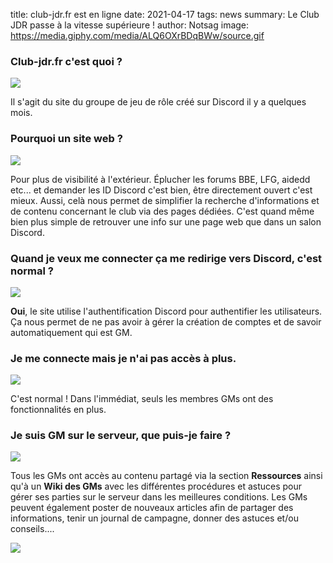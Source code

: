 title: club-jdr.fr est en ligne
date: 2021-04-17
tags: news
summary: Le Club JDR passe à la vitesse supérieure !
author: Notsag
image: https://media.giphy.com/media/ALQ6OXrBDqBWw/source.gif

### Club-jdr.fr c'est quoi ?
![](https://media.giphy.com/media/FCeqsn7FF2xIQ/source.gif)

Il s'agit du site du groupe de jeu de rôle créé sur Discord il y a quelques mois.
### Pourquoi un site web ?
![](https://media.giphy.com/media/1M9fmo1WAFVK0/source.gif)

Pour plus de visibilité à l'extérieur. Éplucher les forums BBE, LFG, aidedd etc... et demander les ID Discord c'est bien, être directement ouvert c'est mieux.
Aussi, celà nous permet de simplifier la recherche d'informations et de contenu concernant le club via des pages dédiées. C'est quand même bien plus simple de retrouver une info sur une page web que dans un salon Discord.
### Quand je veux me connecter ça me redirige vers Discord, c'est normal ?
![](https://media.giphy.com/media/KZSfpGB54r74AEqBBU/source.gif)

**Oui**, le site utilise l'authentification Discord pour authentifier les utilisateurs. Ça nous permet de ne pas avoir à gérer la création de comptes et de savoir automatiquement qui est GM.
### Je me connecte mais je n'ai pas accès à plus.
![](https://media.giphy.com/media/983kD1mhzjy3jAwLWY/source.gif)

C'est normal ! Dans l'immédiat, seuls les membres GMs ont des fonctionnalités en plus.
### Je suis GM sur le serveur, que puis-je faire ?
![](https://media.giphy.com/media/3oEduEHWLW6UiPA1Ww/source.gif)

Tous les GMs ont accès au contenu partagé via la section **Ressources** ainsi qu'à un **Wiki des GMs** avec les différentes procédures et astuces pour gérer ses parties sur le serveur dans les meilleures conditions.
Les GMs peuvent également poster de nouveaux articles afin de partager des informations, tenir un journal de campagne, donner des astuces et/ou conseils....

![](https://media.giphy.com/media/sp685iuIEGuys/source.gif)
      